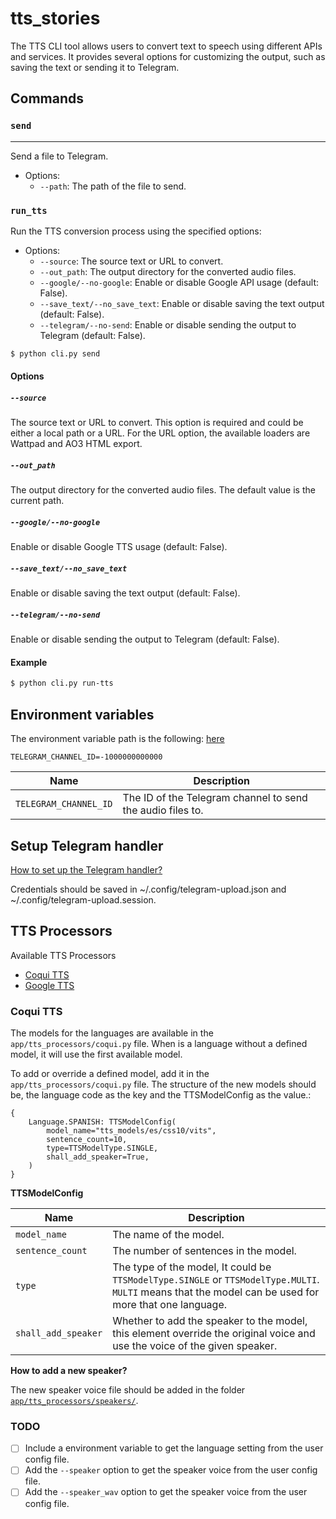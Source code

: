 **tts_stories**
===============

The TTS CLI tool allows users to convert text to speech using different APIs and services. 
It provides several options for customizing the output, such as saving the text or sending 
it to Telegram.

## Commands
### `send`
-------------------------------------------------------------------------------------------
Send a file to Telegram.

* Options:
	+ `--path`: The path of the file to send.

### `run_tts`
Run the TTS conversion process using the specified options:
+ Options:
	+ `--source`: The source text or URL to convert.
	+ `--out_path`: The output directory for the converted audio files.
	+ `--google/--no-google`: Enable or disable Google API usage (default: False).
	+ `--save_text/--no_save_text`: Enable or disable saving the text output (default: False).
	+ `--telegram/--no-send`: Enable or disable sending the output to Telegram (default: False).
```bash
$ python cli.py send
```

#### Options
##### `--source`
The source text or URL to convert. This option is required and could be either a local path or a URL.
For the URL option, the available loaders are Wattpad and AO3 HTML export.

##### `--out_path`
The output directory for the converted audio files. The default value is the current path.

##### `--google/--no-google`
Enable or disable Google TTS usage (default: False).

##### `--save_text/--no_save_text`
Enable or disable saving the text output (default: False).

##### `--telegram/--no-send`
Enable or disable sending the output to Telegram (default: False).

#### Example
```bash
$ python cli.py run-tts
```


## Environment variables
The environment variable path is the following: [here](./.env)

```
TELEGRAM_CHANNEL_ID=-1000000000000
```

|Name|Description|
|---|---|
|`TELEGRAM_CHANNEL_ID`|The ID of the Telegram channel to send the audio files to.|

## Setup Telegram handler
[How to set up the Telegram handler?](https://github.com/Nekmo/telegram-upload)

Credentials should be saved in ~/.config/telegram-upload.json and ~/.config/telegram-upload.session.

## TTS Processors
Available TTS Processors
- [Coqui TTS](https://github.com/coqui-ai/TTS)
- [Google TTS](https://github.com/pndurette/gTTS)

### Coqui TTS
The models for the languages are available in the `app/tts_processors/coqui.py` file.
When is a language without a defined model, it will use the first available model.

To add or override a defined model, add it in the `app/tts_processors/coqui.py` file.
The structure of the new models should be, the language code as the key and the TTSModelConfig as the value.:
```
{
	Language.SPANISH: TTSModelConfig(
		model_name="tts_models/es/css10/vits",
		sentence_count=10,
		type=TTSModelType.SINGLE,
		shall_add_speaker=True,
	)
}
```
**TTSModelConfig**

|Name|Description|
|---|---|
|`model_name`| The name of the model. |
|`sentence_count`| The number of sentences in the model. |
|`type`| The type of the model, It could be `TTSModelType.SINGLE` or `TTSModelType.MULTI`. `MULTI` means that the model can be used for more that one language. |
|`shall_add_speaker`| Whether to add the speaker to the model, this element override the original voice and use the voice of the given speaker. |

**How to add a new speaker?**

The new speaker voice file should be added in the folder [`app/tts_processors/speakers/`](./app/tts_processors/speakers/new_me.wav).

### TODO
- [ ] Include a environment variable to get the language setting from the user config file.
- [ ] Add the `--speaker` option to get the speaker voice from the user config file.
- [ ] Add the `--speaker_wav` option to get the speaker voice from the user config file.